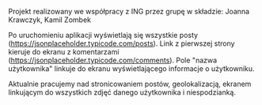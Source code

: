Projekt realizowany we współpracy z ING przez grupę w składzie:
Joanna Krawczyk,
Kamil Zombek

Po uruchomieniu aplikacji wyświetlają się wszystkie posty (https://jsonplaceholder.typicode.com/posts). Link z pierwszej strony kieruje 
do ekranu z komentarzami (https://jsonplaceholder.typicode.com/comments). Pole "nazwa użytkownika" linkuje do ekranu wyświetlającego 
informacje o użytkowniku. 

Aktualnie pracujemy nad stronicowaniem postów, geolokalizacją, ekranem linkującym do wszystkich zdjęć danego użytkownika i niespodzianką.
